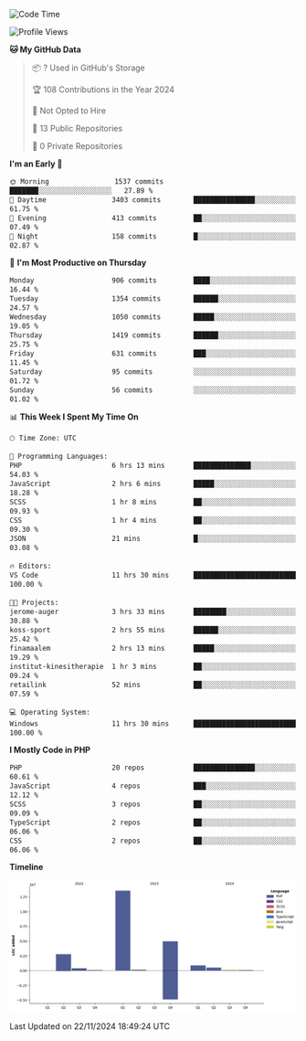 <!--START_SECTION:waka-->
![Code Time](http://img.shields.io/badge/Code%20Time-2%2C060%20hrs%2046%20mins-blue)

![Profile Views](http://img.shields.io/badge/Profile%20Views-0-blue)

**🐱 My GitHub Data** 

> 📦 ? Used in GitHub's Storage 
 > 
> 🏆 108 Contributions in the Year 2024
 > 
> 🚫 Not Opted to Hire
 > 
> 📜 13 Public Repositories 
 > 
> 🔑 0 Private Repositories 
 > 
**I'm an Early 🐤** 

```text
🌞 Morning                1537 commits        ███████░░░░░░░░░░░░░░░░░░   27.89 % 
🌆 Daytime                3403 commits        ███████████████░░░░░░░░░░   61.75 % 
🌃 Evening                413 commits         ██░░░░░░░░░░░░░░░░░░░░░░░   07.49 % 
🌙 Night                  158 commits         █░░░░░░░░░░░░░░░░░░░░░░░░   02.87 % 
```
📅 **I'm Most Productive on Thursday** 

```text
Monday                   906 commits         ████░░░░░░░░░░░░░░░░░░░░░   16.44 % 
Tuesday                  1354 commits        ██████░░░░░░░░░░░░░░░░░░░   24.57 % 
Wednesday                1050 commits        █████░░░░░░░░░░░░░░░░░░░░   19.05 % 
Thursday                 1419 commits        ██████░░░░░░░░░░░░░░░░░░░   25.75 % 
Friday                   631 commits         ███░░░░░░░░░░░░░░░░░░░░░░   11.45 % 
Saturday                 95 commits          ░░░░░░░░░░░░░░░░░░░░░░░░░   01.72 % 
Sunday                   56 commits          ░░░░░░░░░░░░░░░░░░░░░░░░░   01.02 % 
```


📊 **This Week I Spent My Time On** 

```text
🕑︎ Time Zone: UTC

💬 Programming Languages: 
PHP                      6 hrs 13 mins       ██████████████░░░░░░░░░░░   54.03 % 
JavaScript               2 hrs 6 mins        █████░░░░░░░░░░░░░░░░░░░░   18.28 % 
SCSS                     1 hr 8 mins         ██░░░░░░░░░░░░░░░░░░░░░░░   09.93 % 
CSS                      1 hr 4 mins         ██░░░░░░░░░░░░░░░░░░░░░░░   09.30 % 
JSON                     21 mins             █░░░░░░░░░░░░░░░░░░░░░░░░   03.08 % 

🔥 Editors: 
VS Code                  11 hrs 30 mins      █████████████████████████   100.00 % 

🐱‍💻 Projects: 
jerome-auger             3 hrs 33 mins       ████████░░░░░░░░░░░░░░░░░   30.88 % 
koss-sport               2 hrs 55 mins       ██████░░░░░░░░░░░░░░░░░░░   25.42 % 
finamaalem               2 hrs 13 mins       █████░░░░░░░░░░░░░░░░░░░░   19.29 % 
institut-kinesitherapie  1 hr 3 mins         ██░░░░░░░░░░░░░░░░░░░░░░░   09.24 % 
retailink                52 mins             ██░░░░░░░░░░░░░░░░░░░░░░░   07.59 % 

💻 Operating System: 
Windows                  11 hrs 30 mins      █████████████████████████   100.00 % 
```

**I Mostly Code in PHP** 

```text
PHP                      20 repos            ███████████████░░░░░░░░░░   60.61 % 
JavaScript               4 repos             ███░░░░░░░░░░░░░░░░░░░░░░   12.12 % 
SCSS                     3 repos             ██░░░░░░░░░░░░░░░░░░░░░░░   09.09 % 
TypeScript               2 repos             ██░░░░░░░░░░░░░░░░░░░░░░░   06.06 % 
CSS                      2 repos             ██░░░░░░░░░░░░░░░░░░░░░░░   06.06 % 
```



**Timeline**

![Lines of Code chart](https://raw.githubusercontent.com/tahar-elgunaoui/tahar-elgunaoui/main/assets/bar_graph.png)


 Last Updated on 22/11/2024 18:49:24 UTC
<!--END_SECTION:waka-->
